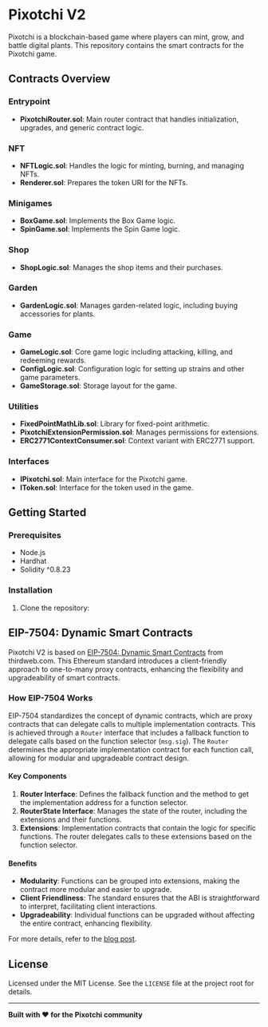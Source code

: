 # Pixotchi V2

Pixotchi is a blockchain-based game where players can mint, grow, and battle digital plants. This repository contains the smart contracts for the Pixotchi game.

## Contracts Overview

### Entrypoint

- **PixotchiRouter.sol**: Main router contract that handles initialization, upgrades, and generic contract logic.

### NFT

- **NFTLogic.sol**: Handles the logic for minting, burning, and managing NFTs.
- **Renderer.sol**: Prepares the token URI for the NFTs.

### Minigames

- **BoxGame.sol**: Implements the Box Game logic.
- **SpinGame.sol**: Implements the Spin Game logic.

### Shop

- **ShopLogic.sol**: Manages the shop items and their purchases.

### Garden

- **GardenLogic.sol**: Manages garden-related logic, including buying accessories for plants.

### Game

- **GameLogic.sol**: Core game logic including attacking, killing, and redeeming rewards.
- **ConfigLogic.sol**: Configuration logic for setting up strains and other game parameters.
- **GameStorage.sol**: Storage layout for the game.

### Utilities

- **FixedPointMathLib.sol**: Library for fixed-point arithmetic.
- **PixotchiExtensionPermission.sol**: Manages permissions for extensions.
- **ERC2771ContextConsumer.sol**: Context variant with ERC2771 support.

### Interfaces

- **IPixotchi.sol**: Main interface for the Pixotchi game.
- **IToken.sol**: Interface for the token used in the game.

## Getting Started

### Prerequisites

- Node.js
- Hardhat
- Solidity ^0.8.23

### Installation

1. Clone the repository:

## EIP-7504: Dynamic Smart Contracts

Pixotchi V2 is based on [EIP-7504: Dynamic Smart Contracts](https://blog.thirdweb.com/erc-7504-dynamic-smart-contracts/) from thirdweb.com. This Ethereum standard introduces a client-friendly approach to one-to-many proxy contracts, enhancing the flexibility and upgradeability of smart contracts.

### How EIP-7504 Works

EIP-7504 standardizes the concept of dynamic contracts, which are proxy contracts that can delegate calls to multiple implementation contracts. This is achieved through a `Router` interface that includes a fallback function to delegate calls based on the function selector (`msg.sig`). The `Router` determines the appropriate implementation contract for each function call, allowing for modular and upgradeable contract design.

#### Key Components

1. **Router Interface**: Defines the fallback function and the method to get the implementation address for a function selector.
2. **RouterState Interface**: Manages the state of the router, including the extensions and their functions.
3. **Extensions**: Implementation contracts that contain the logic for specific functions. The router delegates calls to these extensions based on the function selector.

#### Benefits

- **Modularity**: Functions can be grouped into extensions, making the contract more modular and easier to upgrade.
- **Client Friendliness**: The standard ensures that the ABI is straightforward to interpret, facilitating client interactions.
- **Upgradeability**: Individual functions can be upgraded without affecting the entire contract, enhancing flexibility.

For more details, refer to the [blog post](https://blog.thirdweb.com/erc-7504-dynamic-smart-contracts/).


## License

Licensed under the MIT License. See the `LICENSE` file at the project root for details.

---

**Built with ❤️ for the Pixotchi community**
